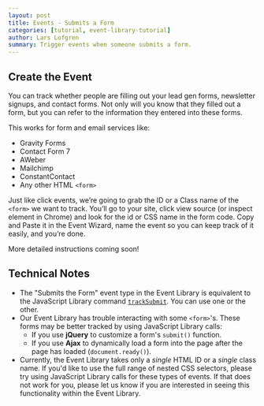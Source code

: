 ```yaml
---
layout: post
title: Events - Submits a Form
categories: [tutorial, event-library-tutorial]
author: Lars Lofgren
summary: Trigger events when someone submits a form.
---
```

<div id="wistia_1b184d5c16" class="wistia_embed wistia-embed" data-video-width="640" data-video-height="400">
</div>

## Create the Event

You can track whether people are filling out your lead gen forms, newsletter signups, and contact forms. Not only will you know that they filled out a form, but you can refer to the information they entered into these forms.

This works for form and email services like:

* Gravity Forms
* Contact Form 7
* AWeber
* Mailchimp
* ConstantContact
* Any other HTML `<form>`

Just like click events, we’re going to grab the ID or a Class name of the `<form>` we want to track. You’ll go to your site, click view source (or inspect element in Chrome) and look for the id or CSS name in the form code. Copy and Paste it in the Event Wizard, name the event so you can keep track of it easily, and you’re done.

More detailed instructions coming soon!

## Technical Notes

* The "Submits the Form" event type in the Event Library is equivalent to the JavaScript Library command [`trackSubmit`][trackSubmit]. You can use one or the other.
* Our Event Library has trouble interacting with some `<form>`'s. These forms may be better tracked by using JavaScript Library calls:
  * If you use **jQuery** to customize a form's `submit()` function.
  * If you use **Ajax** to dynamically load a form into the page after the page has loaded (`document.ready()`).
* Currently, the Event Library takes only a *single* HTML ID or a *single* class name. If you'd like to use the full range of nested CSS selectors, please try using JavaScript Library calls for these types of events. If that does not work for you, please let us know if you are interested in seeing this functionality within the Event Library.

[trackSubmit]: /apis/javascript/javascript-specific#tracking-forms

<script charset="ISO-8859-1" src="http://fast.wistia.com/static/E-v1.js">
</script>
<script type="text/javascript">
loadKMTrackableVideo("1b184d5c16", "Events: Submits a Form");
</script>